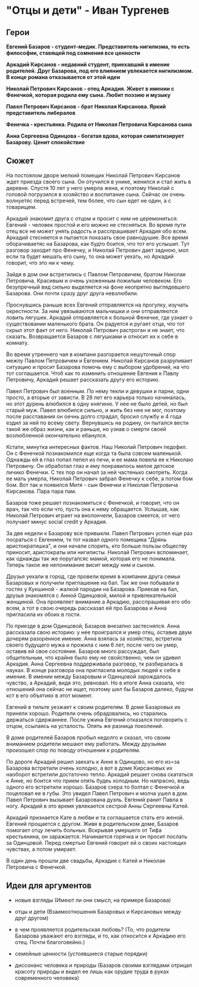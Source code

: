 "Отцы и дети" - Иван Тургенев
====================================================


Герои
----------------------------------------------------

**Евгений Базаров - студент-медик. Представитель нигилизма, то есть философии, ставящей под сомнения все ценности**

**Аркадий Кирсанов - недавний студент, приехавший в имение родителей. Друг Базарова, под его влиянием увлекается нигилизмом. В конце романа отказывается от этой идеи**

**Николай Петрович Кирсанов - отец Аркадия. Живет в имении с Фенечкой, которая родила ему сына. Любит поэзию и музыку**

**Павел Петрович Кирсанов - брат Николая Кирсанова. Яркий представитель либералов**

**Фенечка - крестьянка. Родила от Николая Петровича Кирсанова сына**

**Анна Сергеевна Одинцова - богатая вдова, которая симпатизирует Базарову. Ценит спокойствие**

Сюжет
----------------------------------------------------

На постоялом дворе мелкий помещик Николай Петрович Кирсанов ждет приезда своего сына. Он отучился в унике, женился и стал жить в деревне. Спустя 10 лет у него умерла жена, и поэтому Николай с головой погрузился в хозяйство и воспитание сына. Сейчас он очень волнуетяс перед встречей, тем более, что сын едет не один, а с товарищем.

Аркадий знакомит друга с отцом и просит с ним не церемониться. Евгений - человек простой и его можно не стесняться. Во время пути отец все не может унять радость и расспрашивает Аркадия обо всем. Аркадий стесняется и пытается показать свое равнодушие. Все время оборачиваетяс на Базарова, как будто боится, что тот его услышит. Тут разговор заходит про Фенечку, и Николай Петрович дает заднюю, мол если та будет мешать его сыну, то она может уехать, но Аркадий говорит, что это ни к чему.

Зайдя в дом они встретились с Павлом Петровичем, братом Николая Петровича. Красивым и очень ухоженным пожилым человеком. Его безупречный вид сильно выделяется на фоне неопрятно выглядевшего Базарова. Они почти сразу друг друга невзлюбили. 

Проснувшись раньше всех Евгений отправляется на прогулку, изучать окрестности. За ним увязываются мальчишки и они отправляются ловить лягушек. Аркадий отправляется к больной Фенечке, где узнает о существовании маленького брата. Он радуется и ругает отца, что тот скрыл этот факт от него. Николай Петрович растроган и не знает, что сказать. Возвращается Базаров с лягушками и относит их к себе в комнату. 

Во время утреннего чая в компани разгорается нешуточный спор межлу Павлом Петровичем и Евгением. Николай Кирсанов разруливает ситуацию и просит Базарова помочь ему с выбором удобрений, на что тот соглашается. Чтоб как то изменить отношение Евгения к Павлу Петровичу, Аркадий решает рассказать другу его историю.

Павел Петрович был военным. По нему текли и девушки и парни, одни просто, а вторые от зависти. В 28 лет его карьера только начиналась, но этот дурень влюбился в одну княгиню. У нее не было детей, но был старый муж. Павел влюбился сильно, и жить без нее не мог, поэтому после расставания он оечнь долго страдал, бросил службу и 4 года ездил за ней по всему свету. Вернувшись на родину, он пытался вести такой же образ жизни, как и раньше, но узнав о смерти своей возлюбленной окончательно ебанулся. 

Кстати, минутка интересных фактов. Наш Николай Петрович педофил. Он с Фенечкой познакомился еще когда та была совсем маленькой. Однажды ей в глаз попал пепел из печи, и ее мама повела ее к Николаю Петровичу. Он обработал глаз и ему понравилось милое детское личико Фенечки. С тех пор он начал за ней частенько смотреть. Когда ее мать умерла, Николай Петрович забрал Фенечку к себе, а потом бом бом. Вот так и появился Митя - сын Фенечки и Николая Петровича Кирсанова. Пара пара пам.

Базаров тоже решает познакомиться с Фенечкой, и говорит, что он врач, так что если что, пусть она к нему обращается. Услышав, как Николай Петрович играет на виолончели, Базаров смеется, от чего получает минус social credit у Аркадия. 

За две недели к Базарову все привыкли. Павел Петрович успел еще раз посраться с Евгением, тк тот назвал одного помещика "Дрянь аристократишка", и они начали спорить, кто больше пользы обществу приносит, аристократы или нигилисты. Николай Петрович вспоминает, как однажды так же поругалсяс мамой, которая его не понимала. Теперь такое же непонимание висит между ним и сыном. 

Друзья уехали в город, где провели время в компании друга семьи Базаровых и получили приглашение на бал. Так же они побывали в гостях у Кукшиной - жалкой пародии на Базарова. Приехав на бал, друзья знакомятся с Анной Одинцовой, милой и привлекательной женщиной. Она проявляет внимание а Аркадию, расспрашивая его обо всем, а тот в свою очередь рассказал ей про Базарова и Анна пригласила их обоих в гости. 

По приезде в дом Одинцовой, Базаров внезапно застеснялся. Анна рассказала свою историю: у нее проигрался и умер отец, оставив двум дочерям разоренное имение. Анна взялась за хозяйство, встретила своего будущего мужа и прожила с ним 6 лет, после чего он умер, оставив ей свое состояние. Базаров много рассуждал, был общительным, что крайне было ему не свойственно, чем он удивил Аркадия. Анна Сергеевна поддерживала разговор, тк разбиралась в науках. В конце разговора она пригласила молодых людей к себе в имение. В имении между Базаровым и Одинцовой зарождалось чувство, а Аркадий, видя это, ревновал. Но в итоге Анна сказала, что отношений она сейчас не ищет, поэтому шел бы Базаров далеко, будучи кст в его объятиях в этот момент.

Евгений в тильте уезжает к своим родителям. В доме Базаровых их приняли хорошо. Родители очень обрадовались, но старались держаться сдержаннее. После ужина Евгений отказался поговорить с отцом, ссылаясь на усталость. Опять же разница поколений.

В доме родителей Базаров пробыл недолго и сказал, что своим вниманием родители мешают ему работать. Между друзьями произошел спор по поводу отношения к родителям. 

По дороге Аркадий решил заехать к Анне в Одинцово, но его из=за Базарова встретили очень холодно, а вот в доме Кирсановых их наоборот встретили достаточно тепло. Аркадий решает снова скататься к Анне, но боится что прием опять будеь холодным. Но напрасно, ведь одного его встретили хорошо. Базаров схера то болтал с Фенечкой и поцеловал ее в губы. Это увидел Павел Петрович и молча ушел в дом. Павел Петрович вызывает Базарована дуэль. Евгений ранит Павла в ногу. Аркадий в это время увлекается сестрой Анны Сергеевны Катей. 

Аркадий признается Кате в любви и та соглашается стать его женой. Евгений прощается с другом. Живя в родительском доме, Базаров помогает отцу лечить больных. Вскрывая умершего от Тифа крестьянина, он заражается. Начинается горячка и он просит послать за Одинцовой. Перед смертью Евгений говорит ей о своих настоящих чувствах, а потом умирает. 

В один день прошли две свадьбы, Аркадия с Катей и Николая Петровича с Фенечкой. 

Идеи для аргументов
----------------------------------------------------

- новые взгляды (Имеют ли они смысл, на примере Базарова)

- отцы и дети (Взаимоотношения Базаровых и Кирсановых между друг другом)

- в чем проявляется родительская любовь? (То, что родители Базарова уважают его взгляды, и то, как относится к Аркадию его отец. Почти благоговейно.)

- семейные ценности (устоявшиеся старые порядки)

- диссонанс человека и природы (Базаров своими взглядами отрицал красоту природы и видел ее лишь как орудие труда в руках современного человека)